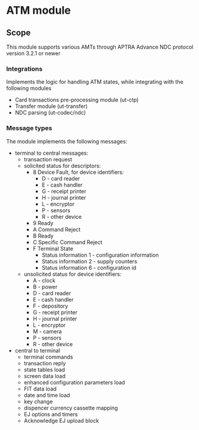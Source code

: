 # ATM module 

## Scope

This module supports various AMTs through APTRA Advance NDC protocol version 3.2.1 or newer

### Integrations

Implements the logic for handling ATM states, while integrating with the following modules

* Card transactions pre-processing module (ut-ctp)
* Transfer module (ut-transfer)
* NDC parsing (ut-codec/ndc)

### Message types

The module implements the following messages:

* terminal to central messages:
  * transaction request
  * solicited status for descriptors:
    * 8 Device Fault, for device identifiers:
      * D - card reader
      * E - cash handler
      * G - receipt printer
      * H - journal printer
      * L - encryptor
      * P - sensors
      * R - other device
    * 9 Ready
    * A Command Reject
    * B Ready
    * C Specific Command Reject
    * F Terminal State
      * Status information 1 - configuration information
      * Status information 2 - supply counters
      * Status information 6 - configuration id
  * unsolicited status for device identifiers:
    * A - clock
    * B - power
    * D - card reader
    * E - cash handler
    * F - depository
    * G - receipt printer
    * H - journal printer
    * L - encryptor
    * M - camera
    * P - sensors
    * R - other device
* central to terminal
  * terminal commands
  * transaction reply
  * state tables load
  * screen data load
  * enhanced configuration parameters load
  * FIT data load
  * date and time load
  * key change
  * dispencer currency cassette mapping
  * EJ options and timers
  * Acknowledge EJ upload block

